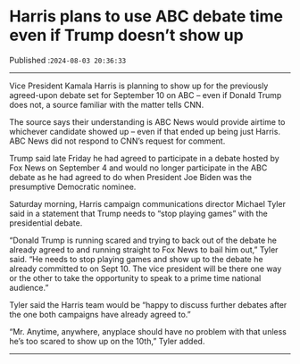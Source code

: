 # Harris plans to use ABC debate time even if Trump doesn’t show up

Published :`2024-08-03 20:36:33`

---

Vice President Kamala Harris is planning to show up for the previously agreed-upon debate set for September 10 on ABC – even if Donald Trump does not, a source familiar with the matter tells CNN.

The source says their understanding is ABC News would provide airtime to whichever candidate showed up – even if that ended up being just Harris. ABC News did not respond to CNN’s request for comment.

Trump said late Friday he had agreed to participate in a debate hosted by Fox News on September 4 and would no longer participate in the ABC debate as he had agreed to do when President Joe Biden was the presumptive Democratic nominee.

Saturday morning, Harris campaign communications director Michael Tyler said in a statement that Trump needs to “stop playing games” with the presidential debate.

“Donald Trump is running scared and trying to back out of the debate he already agreed to and running straight to Fox News to bail him out,” Tyler said. “He needs to stop playing games and show up to the debate he already committed to on Sept 10. The vice president will be there one way or the other to take the opportunity to speak to a prime time national audience.”

Tyler said the Harris team would be “happy to discuss further debates after the one both campaigns have already agreed to.”

“Mr. Anytime, anywhere, anyplace should have no problem with that unless he’s too scared to show up on the 10th,” Tyler added.

---

